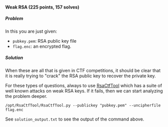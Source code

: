 #### Weak RSA (225 points, 157 solves)

##### Problem

In this you are just given:
- `pubkey.pem`: RSA public key file
- `flag.enc`: an encrypted flag.

##### Solution

When these are all that is given in CTF competitions, it should be clear that it is really trying to "crack" the RSA public key to recover the private key. 

For these types of questions, always to use [RsaCtfTool](https://github.com/Ganapati/RsaCtfTool) which has a suite of well known attacks on weak RSA keys. If it fails, then we can start analyzing the problem deeper.

```
/opt/RsaCtfTool/RsaCtfTool.py --publickey "pubkey.pem" --uncipherfile flag.enc
```

See `solution_output.txt` to see the output of the command above.